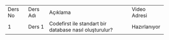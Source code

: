 <table>
<tr>
<td>Ders No</td>
<td>Ders Adı</td>
<td>Açıklama</td>
<td>Video Adresi</td>
</tr>
<tr>
<td>1</td>
<td>Ders 1</td>
<td>Codefirst ile standart bir database nasıl oluşturulur?</td>
<td>Hazırlanıyor</td>
</tr>
</table>
